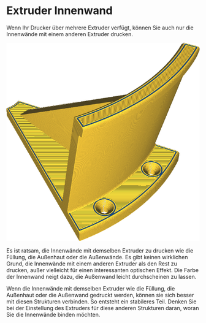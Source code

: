 Extruder Innenwand
====
Wenn Ihr Drucker über mehrere Extruder verfügt, können Sie auch nur die Innenwände mit einem anderen Extruder drucken.

<!--screenshot {
"image_path": "wall_x_extruder_nr.png",
"models": [{"script": "headphone_hook.scad"}],
"camera_position": [140, 140, 206],
"settings": {"wall_x_extruder_nr": 1},
"colour_scheme": "material_colour",
"colours": 32
}-->
![Die Innenwände sind blau gedruckt, der Rest in gelb.](../../../articles/images/wall_x_extruder_nr.png)

Es ist ratsam, die Innenwände mit demselben Extruder zu drucken wie die Füllung, die Außenhaut oder die Außenwände. Es gibt keinen wirklichen Grund, die Innenwände mit einem anderen Extruder als den Rest zu drucken, außer vielleicht für einen interessanten optischen Effekt. Die Farbe der Innenwand neigt dazu, die Außenwand leicht durchscheinen zu lassen.

Wenn die Innenwände mit demselben Extruder wie die Füllung, die Außenhaut oder die Außenwand gedruckt werden, können sie sich besser mit diesen Strukturen verbinden. So entsteht ein stabileres Teil. Denken Sie bei der Einstellung des Extruders für diese anderen Strukturen daran, woran Sie die Innenwände binden möchten.